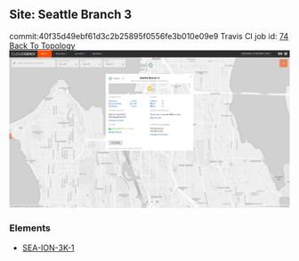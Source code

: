 ## Site: Seattle Branch 3
commit:40f35d49ebf61d3c2b25895f0556fe3b010e09e9
Travis CI job id: [74](https://travis-ci.com/ebob9/travis-sandbox/builds/148062338)
[Back To Topology](../README.md)
<img alt="Site Card" src="site-info.png?raw=1" width="1110">

### Elements
<ul>
<li>
<A href="SEA-ION-3K-1/README.md">SEA-ION-3K-1</A>
</li>
</ul>
